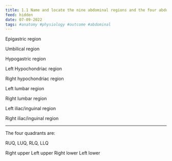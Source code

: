 ```yaml
---
title: 1.1 Name and locate the nine abdominal regions and the four abdominal quadrants
feed: hidden
date: 07-09-2022
tags: #anatomy #physiology #outcome #abdominal
---
```


Epigastric region

Umbilical region

Hypogastric region

Left Hypochondriac region

Right hypochondriac region

Left lumbar region

Right lumbar region

Left iliac/inguinal region

Right iliac/inguinal region

-----

The four quadrants are:

RUQ, LUQ, RLQ, LLQ

Right upper
Left upper
Right lower
Left lower
